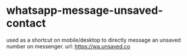 # whatsapp-message-unsaved-contact
used as a shortcut on mobile/desktop to directly message an unsaved number on messenger.
url: https://wa.unsaved.co